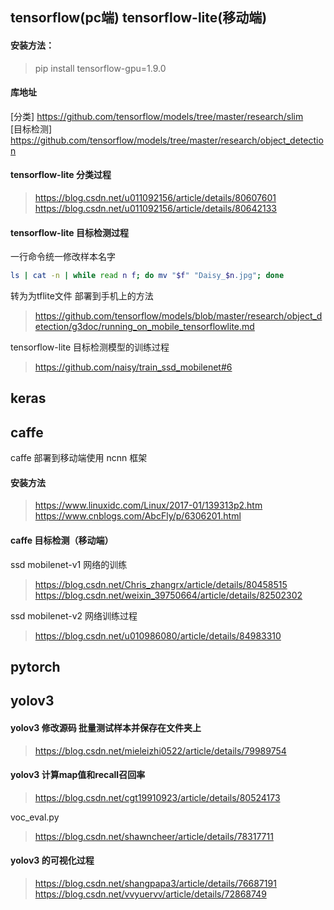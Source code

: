## tensorflow(pc端)    tensorflow-lite(移动端)
#### 安装方法：
> pip install tensorflow-gpu=1.9.0

#### 库地址
[分类]  https://github.com/tensorflow/models/tree/master/research/slim<br>
[目标检测]  https://github.com/tensorflow/models/tree/master/research/object_detection

#### tensorflow-lite  分类过程  
> https://blog.csdn.net/u011092156/article/details/80607601<br>
> https://blog.csdn.net/u011092156/article/details/80642133

#### tensorflow-lite  目标检测过程
一行命令统一修改样本名字 <br>
```bash
ls | cat -n | while read n f; do mv "$f" "Daisy_$n.jpg"; done 
```
转为为tflite文件 部署到手机上的方法<br>
> https://github.com/tensorflow/models/blob/master/research/object_detection/g3doc/running_on_mobile_tensorflowlite.md

tensorflow-lite 目标检测模型的训练过程<br>
> https://github.com/naisy/train_ssd_mobilenet#6

## keras 

## caffe
caffe 部署到移动端使用 ncnn 框架

#### 安装方法
> https://www.linuxidc.com/Linux/2017-01/139313p2.htm<br>
> https://www.cnblogs.com/AbcFly/p/6306201.html

#### caffe  目标检测（移动端）
ssd mobilenet-v1  网络的训练<br>
> https://blog.csdn.net/Chris_zhangrx/article/details/80458515<br>
> https://blog.csdn.net/weixin_39750664/article/details/82502302

ssd mobilenet-v2  网络训练过程<br>
>https://blog.csdn.net/u010986080/article/details/84983310

## pytorch

## yolov3
#### yolov3 修改源码 批量测试样本并保存在文件夹上
> https://blog.csdn.net/mieleizhi0522/article/details/79989754

#### yolov3 计算map值和recall召回率
> https://blog.csdn.net/cgt19910923/article/details/80524173

voc_eval.py
> https://blog.csdn.net/shawncheer/article/details/78317711

#### yolov3 的可视化过程
> https://blog.csdn.net/shangpapa3/article/details/76687191<br>
> https://blog.csdn.net/vvyuervv/article/details/72868749
